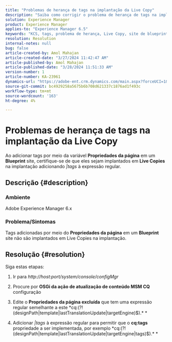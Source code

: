 ```yaml
---
title: "Problemas de herança de tags na implantação da Live Copy"
description: "Saiba como corrigir o problema de herança de tags na implantação da Live Copy no Adobe Experience Manager."
solution: Experience Manager
product: Experience Manager
applies-to: "Experience Manager 6.5"
keywords: "KCS, tags, problema de herança, Live Copy, site de blueprint, Adobe Experience Manager 6.x, AEM"
resolution: Resolution
internal-notes: null
bug: false
article-created-by: Amol Mahajan
article-created-date: "3/27/2024 11:42:47 AM"
article-published-by: Amol Mahajan
article-published-date: "3/28/2024 11:51:33 AM"
version-number: 1
article-number: KA-23961
dynamics-url: "https://adobe-ent.crm.dynamics.com/main.aspx?forceUCI=1&pagetype=entityrecord&etn=knowledgearticle&id=9826fc20-2fec-ee11-a204-6045bd0063aa"
source-git-commit: bc4929258a5675b6b708d621337c1876ad1f493c
workflow-type: tm+mt
source-wordcount: '163'
ht-degree: 4%

---
```


# Problemas de herança de tags na implantação da Live Copy


Ao adicionar tags por meio da variável <b>Propriedades da página</b> em um <b>Blueprint</b> site, certifique-se de que eles sejam implantados em <b>Live Copies</b> na implantação adicionando *|tags* à expressão regular.

## Descrição {#description}


### <b>Ambiente</b>

Adobe Experience Manager 6.x



### <b>Problema/Sintomas</b>

Tags adicionadas por meio do <b>Propriedades da página</b> em um <b>Blueprint</b> site não são implantados em Live Copies na implantação.


## Resolução {#resolution}


Siga estas etapas:

1. Ir para *http://host:port/system/console/configMgr*


2. Procure por <b>OSGi da ação de atualização de conteúdo MSM CQ</b> configuração


3. Edite o <b>Propriedades da página excluída</b> que tem uma expressão regular semelhante a este *cq:(?!(designPath|template|lastTranslationUpdate|targetEngine)$).\* *


4. Adicionar *|tags* à expressão regular para permitir que o <b>cq:tags</b> propriedade a ser implementada, por exemplo *cq:(?!(designPath|template|lastTranslationUpdate|targetEngine|tags)$).\* *

